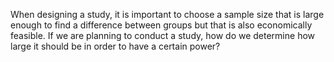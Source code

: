 
When designing a study, it is important to choose a sample size that is large
enough to find a difference between groups but that is also economically feasible.
If we are planning to conduct a study, how do we determine how large it should be
in order to have a certain power?
